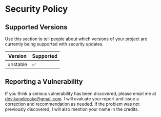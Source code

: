 # Security Policy

## Supported Versions

Use this section to tell people about which versions of your project are
currently being supported with security updates.

| Version   | Supported          |
| --------- | ------------------ |
| unstable  | :white_check_mark: |

## Reporting a Vulnerability

If you think a serious vulnerability has been discovered, please email me at dev.kanelecake@gmail.com. 
I will evaluate your report and issue a correction and recommendation as needed. 
If the problem was not previously discovered, I will also mention your name in the credits.
